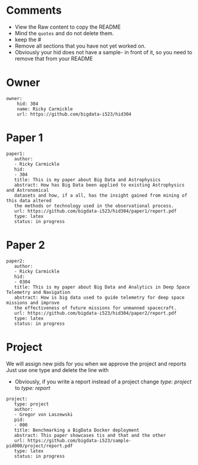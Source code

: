 # Comments

* View the Raw content to copy the README
* Mind the ```quotes``` and do not  delete them.
* keep the #
* Remove all sections that you have not yet worked on.
* Obviously your hid does not have a sample- in front of it, so you need to remove that from your README

# Owner

```
owner:
    hid: 304
    name: Ricky Carmickle
    url: https://github.com/bigdata-i523/hid304
```

# Paper 1

```
paper1:
   author:
   - Ricky Carmickle
   hid:
   - 304
   title: This is my paper about Big Data and Astrophysics
   abstract: How has Big Data been applied to existing Astrophysics and Astronomical
   datasets and how, if a all, has the insight gained from mining of this data altered
   the methods or technology used in the observational process.
   url: https://github.com/bigdata-i523/hid304/paper1/report.pdf
   type: latex
   status: in progress
```

# Paper 2

```
paper2:
   author:
   - Ricky Carmickle
   hid:
   - 0304
   title: This is my paper about Big Data and Analytics in Deep Space Telemetry and Navigation
   abstract: How is big data used to guide telemetry for deep space missions and improve
   the effectiveness of future missions for unmanned spacecraft.
   url: https://github.com/bigdata-i523/hid304/paper2/report.pdf
   type: latex
   status: in progress
```

# Project

We will assign new pids for you when we approve the project and reports
Just use one type and delete the line with

* Obviously, if you write a report instead of a project change *type: project* to *type: report*

```
project:
   type: project
   author:
   - Gregor von Laszewski
   pid:
   - 000
   title: Benchmarking a BigData Docker deployment
   abstract: This paper showcases tis and that and the other
   url: https://github.com/bigdata-i523/sample-pid000/project/report.pdf
   type: latex
   status: in progress
```

